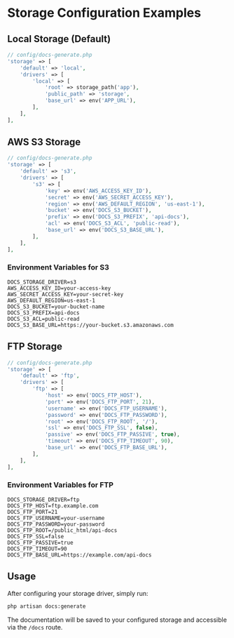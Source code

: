 # Storage Configuration Examples

## Local Storage (Default)

```php
// config/docs-generate.php
'storage' => [
    'default' => 'local',
    'drivers' => [
        'local' => [
            'root' => storage_path('app'),
            'public_path' => 'storage',
            'base_url' => env('APP_URL'),
        ],
    ],
],
```

## AWS S3 Storage

```php
// config/docs-generate.php
'storage' => [
    'default' => 's3',
    'drivers' => [
        's3' => [
            'key' => env('AWS_ACCESS_KEY_ID'),
            'secret' => env('AWS_SECRET_ACCESS_KEY'),
            'region' => env('AWS_DEFAULT_REGION', 'us-east-1'),
            'bucket' => env('DOCS_S3_BUCKET'),
            'prefix' => env('DOCS_S3_PREFIX', 'api-docs'),
            'acl' => env('DOCS_S3_ACL', 'public-read'),
            'base_url' => env('DOCS_S3_BASE_URL'),
        ],
    ],
],
```

### Environment Variables for S3

```env
DOCS_STORAGE_DRIVER=s3
AWS_ACCESS_KEY_ID=your-access-key
AWS_SECRET_ACCESS_KEY=your-secret-key
AWS_DEFAULT_REGION=us-east-1
DOCS_S3_BUCKET=your-bucket-name
DOCS_S3_PREFIX=api-docs
DOCS_S3_ACL=public-read
DOCS_S3_BASE_URL=https://your-bucket.s3.amazonaws.com
```

## FTP Storage

```php
// config/docs-generate.php
'storage' => [
    'default' => 'ftp',
    'drivers' => [
        'ftp' => [
            'host' => env('DOCS_FTP_HOST'),
            'port' => env('DOCS_FTP_PORT', 21),
            'username' => env('DOCS_FTP_USERNAME'),
            'password' => env('DOCS_FTP_PASSWORD'),
            'root' => env('DOCS_FTP_ROOT', '/'),
            'ssl' => env('DOCS_FTP_SSL', false),
            'passive' => env('DOCS_FTP_PASSIVE', true),
            'timeout' => env('DOCS_FTP_TIMEOUT', 90),
            'base_url' => env('DOCS_FTP_BASE_URL'),
        ],
    ],
],
```

### Environment Variables for FTP

```env
DOCS_STORAGE_DRIVER=ftp
DOCS_FTP_HOST=ftp.example.com
DOCS_FTP_PORT=21
DOCS_FTP_USERNAME=your-username
DOCS_FTP_PASSWORD=your-password
DOCS_FTP_ROOT=/public_html/api-docs
DOCS_FTP_SSL=false
DOCS_FTP_PASSIVE=true
DOCS_FTP_TIMEOUT=90
DOCS_FTP_BASE_URL=https://example.com/api-docs
```

## Usage

After configuring your storage driver, simply run:

```bash
php artisan docs:generate
```

The documentation will be saved to your configured storage and accessible via the `/docs` route.
